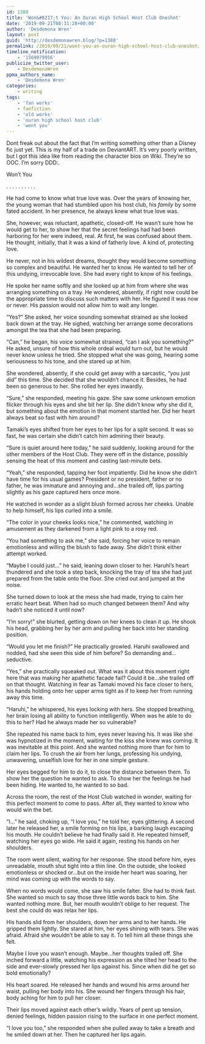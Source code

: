 ```yaml
---
id: 1388
title: 'Won&#8217;t You: An Ouran High School Host Club Oneshot'
date: '2019-09-21T08:31:28+00:00'
author: 'Desdemona Wren'
layout: post
guid: 'http://desdemonawren.blog/?p=1388'
permalink: /2019/09/21/wont-you-an-ouran-high-school-host-club-oneshot/
timeline_notification:
    - '1569079956'
publicize_twitter_user:
    - DesdemonaWren
ppma_authors_name:
    - 'Desdemona Wren'
categories:
    - writing
tags:
    - 'fan works'
    - fanfiction
    - 'old works'
    - 'ouran high school host club'
    - 'wont you'
---
```


Dont freak out about the fact that I’m writing something other than a Disney fic just yet. This is my half of a trade on DeviantART. It’s very poorly written, but I got this idea like from reading the character bios on Wiki. They’re so OOC. I’m sorry DDD:.

Won’t You

. . . . . . . . . .

He had come to know what true love was. Over the years of knowing her, the young woman that had stumbled upon his host club, his *family* by some fated accident. In her presence, he always knew what true love was.

She, however, was reluctant, apathetic, closed-off. He wasn’t sure how he would get to her, to show her that the secret feelings had had been harboring for her were indeed, real. At first, he was confused about them. He thought, initially, that it was a kind of fatherly love. A kind of, protecting love.

He never, not in his wildest dreams, thought they would become something so complex and beautiful. He wanted her to know. He wanted to tell her of this undying, irrevocable love. She had every right to know of his feelings.

He spoke her name softly and she looked up at him from where she was arranging something on a tray. He wondered, absently, if right now could be the appropriate time to discuss such matters with her. He figured it was now or never. His passion would not allow him to wait any longer.

“Yes?” She asked, her voice sounding somewhat strained as she looked back down at the tray. He sighed, watching her arrange some decorations amongst the tea that she had been preparing.

“Can,” he began, his voice somewhat strained, “can I ask you something?” He asked, unsure of how this whole ordeal would turn out, but he would never know unless he tried. She stopped what she was going, hearing some seriousness to his tone, and she stared up at him.

She wondered, absently, if she could get away with a sarcastic, “you just did” this time. She decided that she wouldn’t chance it. Besides, he had been so generous to her. She rolled her eyes inwardly.

“Sure,” she responded, meeting his gaze. She saw some unknown emotion flicker through his eyes and she bit her lip. She didn’t know why she did it, but something about the emotion in that moment startled her. Did her heart always beat so fast with him around?

Tamaki’s eyes shifted from her eyes to her lips for a split second. It was so fast, he was certain she didn’t catch him admiring their beauty.

“Sure is quiet around here today,” he said suddenly, looking around for the other members of the Host Club. They were off in the distance, possibly sensing the heat of this moment and casting last-minute bets.

“Yeah,” she responded, tapping her foot impatiently. Did he know she didn’t have time for his usual games? President or no president, father or no father, he was immature and annoying and…she trailed off, lips parting slightly as his gaze captured hers once more.

He watched in wonder as a slight blush formed across her cheeks. Unable to help himself, his lips curled into a smile.

“The color in your cheeks looks nice,” he commented, watching in amusement as they darkened from a light pink to a rosy red.

“You had something to ask me,” she said, forcing her voice to remain emotionless and willing the blush to fade away. She didn’t think either attempt worked.

“Maybe I could just…” he said, leaning down closer to her. Haruhi’s heart thundered and she took a step back, knocking the tray of tea she had just prepared from the table onto the floor. She cried out and jumped at the noise.

She turned down to look at the mess she had made, trying to calm her erratic heart beat. When had so much changed between them? And why hadn’t she noticed it until now?

“I’m sorry!” she blurted, getting down on her knees to clean it up. He shook his head, grabbing her by her arm and pulling her back into her standing position.

“Would you let me finish?” He practically growled. Haruhi swallowed and nodded, had she seen this side of him before? So demanding and…seductive.

“Yes,” she practically squeaked out. What was it about this moment right here that was making her apathetic facade fail? Could it be…she trailed off on that thought. Watching in fear as Tamaki moved his face closer to hers, his hands holding onto her upper arms tight as if to keep her from running away this time.

“Haruhi,” he whispered, his eyes locking with hers. She stopped breathing, her brain losing all ability to function intelligently. When was he able to do this to her? Had he always made her so vulnerable?

She repeated his name back to him, eyes never leaving his. It was like she was hypnotized in the moment, waiting for the kiss she knew was coming. It was inevitable at this point. And she wanted nothing more than for him to claim her lips. To crush the air from her lungs, professing his undying, unwavering, unselfish love for her in one simple gesture.

Her eyes begged for him to do it, to close the distance between them. To show her the question he wanted to ask. To show her the feelings he had been hiding. He wanted to, he wanted to so bad.

Across the room, the rest of the Host Club watched in wonder, waiting for this perfect moment to come to pass. After all, they wanted to know who would win the bet.

“I…” he said, choking up, “I love you,” he told her, eyes glittering. A second later he released her, a smile forming on his lips, a barking laugh escaping his mouth. He couldn’t believe he had finally said it. He repeated himself, watching her eyes go wide. He said it again, resting his hands on her shoulders.

The room went silent, waiting for her response. She stood before him, eyes unreadable, mouth shut tight into a thin line. On the outside, she looked emotionless or shocked or…but on the inside her heart was soaring, her mind was coming up with the words to say.

When no words would come, she saw his smile falter. She had to think fast. She wanted so much to say those three little words back to him. She wanted nothing more. But, her mouth wouldn’t oblige to her request. The best she could do was relax her lips.

His hands slid from her shoulders, down her arms and to her hands. He gripped them lightly. She stared at him, her eyes shining with tears. She was afraid. Afraid she wouldn’t be able to say it. To tell him all these things she felt.

Maybe I love you wasn’t enough. Maybe…her thoughts trailed off. She inched forward a little, watching his expression as she tilted her head to the side and ever-slowly pressed her lips against his. Since when did he get so bold emotionally?

His heart soared. He released her hands and wound his arms around her waist, pulling her body into his. She wound her fingers through his hair, body aching for him to pull her closer.

Their lips moved against each other’s wildly. Years of pent up tension, denied feelings, hidden passion rising to the surface in one perfect moment.

“I love you too,” she responded when she pulled away to take a breath and he smiled down at her. Then he captured her lips again.